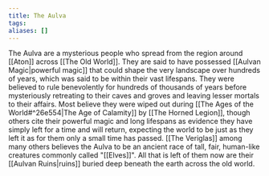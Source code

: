 ```yaml
---
title: The Aulva
tags: 
aliases: []
---
```

The Aulva are a mysterious people who spread from the region around [[Aton]] across [[The Old World]]. They are said to have possessed [[Aulvan Magic|powerful magic]] that could shape the very landscape over hundreds of years, which was said to be within their vast lifespans. They were believed to rule benevolently for hundreds of thousands of years before mysteriously retreating to their caves and groves and leaving lesser mortals to their affairs. Most believe they were wiped out during [[The Ages of the World#^26e554|The Age of Calamity]] by [[The Horned Legion]], though others cite their powerful magic and long lifespans as evidence they have simply left for a time and will return, expecting the world to be just as they left it as for them only a small time has passed. [[The Veriglas]] among many others believes the Aulva to be an ancient race of tall, fair, human-like creatures commonly called "[[Elves]]". All that is left of them now are their [[Aulvan Ruins|ruins]] buried deep beneath the earth across the old world.